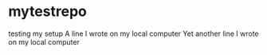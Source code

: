 # mytestrepo
testing my setup
A line I wrote on my local computer
Yet another line I wrote on my local computer

